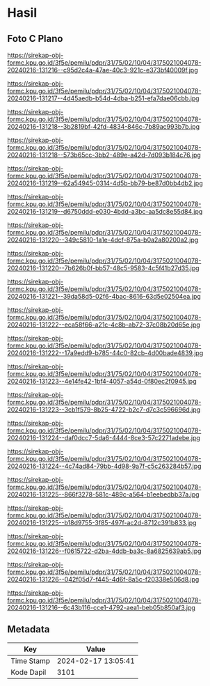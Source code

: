 # Hasil

## Foto C Plano

https://sirekap-obj-formc.kpu.go.id/3f5e/pemilu/pdpr/31/75/02/10/04/3175021004078-20240216-131216--c95d2c4a-47ae-40c3-921c-e373bf40009f.jpg

https://sirekap-obj-formc.kpu.go.id/3f5e/pemilu/pdpr/31/75/02/10/04/3175021004078-20240216-131217--4d45aedb-b54d-4dba-b251-efa7dae06cbb.jpg

https://sirekap-obj-formc.kpu.go.id/3f5e/pemilu/pdpr/31/75/02/10/04/3175021004078-20240216-131218--3b2819bf-42fd-4834-846c-7b89ac993b7b.jpg

https://sirekap-obj-formc.kpu.go.id/3f5e/pemilu/pdpr/31/75/02/10/04/3175021004078-20240216-131218--573b65cc-3bb2-489e-a42d-7d093b184c76.jpg

https://sirekap-obj-formc.kpu.go.id/3f5e/pemilu/pdpr/31/75/02/10/04/3175021004078-20240216-131219--62a54945-0314-4d5b-bb79-be87d0bb4db2.jpg

https://sirekap-obj-formc.kpu.go.id/3f5e/pemilu/pdpr/31/75/02/10/04/3175021004078-20240216-131219--d6750ddd-e030-4bdd-a3bc-aa5dc8e55d84.jpg

https://sirekap-obj-formc.kpu.go.id/3f5e/pemilu/pdpr/31/75/02/10/04/3175021004078-20240216-131220--349c5810-1a1e-4dcf-875a-b0a2a80200a2.jpg

https://sirekap-obj-formc.kpu.go.id/3f5e/pemilu/pdpr/31/75/02/10/04/3175021004078-20240216-131220--7b626b0f-bb57-48c5-9583-4c5f41b27d35.jpg

https://sirekap-obj-formc.kpu.go.id/3f5e/pemilu/pdpr/31/75/02/10/04/3175021004078-20240216-131221--39da58d5-02f6-4bac-8616-63d5e02504ea.jpg

https://sirekap-obj-formc.kpu.go.id/3f5e/pemilu/pdpr/31/75/02/10/04/3175021004078-20240216-131222--eca58f66-a21c-4c8b-ab72-37c08b20d65e.jpg

https://sirekap-obj-formc.kpu.go.id/3f5e/pemilu/pdpr/31/75/02/10/04/3175021004078-20240216-131222--17a9edd9-b785-44c0-82cb-4d00bade4839.jpg

https://sirekap-obj-formc.kpu.go.id/3f5e/pemilu/pdpr/31/75/02/10/04/3175021004078-20240216-131223--4e14fe42-1bf4-4057-a54d-0f80ec2f0945.jpg

https://sirekap-obj-formc.kpu.go.id/3f5e/pemilu/pdpr/31/75/02/10/04/3175021004078-20240216-131223--3cb1f579-8b25-4722-b2c7-d7c3c596696d.jpg

https://sirekap-obj-formc.kpu.go.id/3f5e/pemilu/pdpr/31/75/02/10/04/3175021004078-20240216-131224--daf0dcc7-5da6-4444-8ce3-57c2271adebe.jpg

https://sirekap-obj-formc.kpu.go.id/3f5e/pemilu/pdpr/31/75/02/10/04/3175021004078-20240216-131224--4c74ad84-79bb-4d98-9a7f-c5c263284b57.jpg

https://sirekap-obj-formc.kpu.go.id/3f5e/pemilu/pdpr/31/75/02/10/04/3175021004078-20240216-131225--866f3278-581c-489c-a564-b1eebedbb37a.jpg

https://sirekap-obj-formc.kpu.go.id/3f5e/pemilu/pdpr/31/75/02/10/04/3175021004078-20240216-131225--b18d9755-3f85-497f-ac2d-8712c391b833.jpg

https://sirekap-obj-formc.kpu.go.id/3f5e/pemilu/pdpr/31/75/02/10/04/3175021004078-20240216-131226--f0615722-d2ba-4ddb-ba3c-8a6825639ab5.jpg

https://sirekap-obj-formc.kpu.go.id/3f5e/pemilu/pdpr/31/75/02/10/04/3175021004078-20240216-131226--042f05d7-f445-4d6f-8a5c-f20338e506d8.jpg

https://sirekap-obj-formc.kpu.go.id/3f5e/pemilu/pdpr/31/75/02/10/04/3175021004078-20240216-131216--6c43b116-cce1-4792-aea1-beb05b850af3.jpg


## Metadata

| Key        | Value               |
| ---------- | ------------------- |
| Time Stamp | 2024-02-17 13:05:41 |
| Kode Dapil | 3101                |



